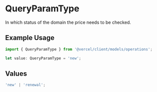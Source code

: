 # QueryParamType

In which status of the domain the price needs to be checked.

## Example Usage

```typescript
import { QueryParamType } from '@vercel/client/models/operations';

let value: QueryParamType = 'new';
```

## Values

```typescript
'new' | 'renewal';
```
